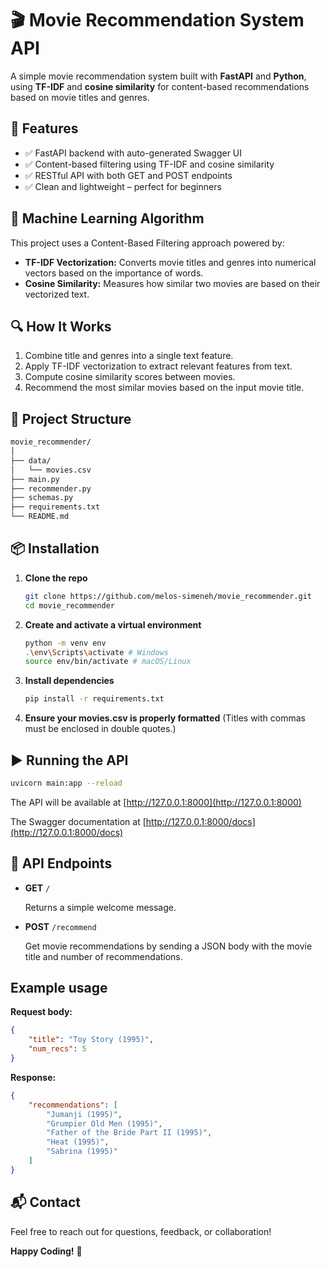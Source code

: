 # 🎬 Movie Recommendation System API

A simple movie recommendation system built with **FastAPI** and **Python**, using **TF-IDF** and **cosine similarity** for content-based recommendations based on movie titles and genres.

## 🚀 Features

- ✅ FastAPI backend with auto-generated Swagger UI
- ✅ Content-based filtering using TF-IDF and cosine similarity
- ✅ RESTful API with both GET and POST endpoints
- ✅ Clean and lightweight – perfect for beginners

## 🧠 Machine Learning Algorithm

This project uses a Content-Based Filtering approach powered by:

- **TF-IDF Vectorization:** Converts movie titles and genres into numerical vectors based on the importance of words.
- **Cosine Similarity:** Measures how similar two movies are based on their vectorized text.

## 🔍 How It Works

1. Combine title and genres into a single text feature.
2. Apply TF-IDF vectorization to extract relevant features from text.
3. Compute cosine similarity scores between movies.
4. Recommend the most similar movies based on the input movie title.

## 📂 Project Structure

```bash
movie_recommender/
│
├── data/
│   └── movies.csv
├── main.py
├── recommender.py
├── schemas.py
├── requirements.txt
└── README.md
```

## 📦 Installation

1. **Clone the repo**

    ```bash
    git clone https://github.com/melos-simeneh/movie_recommender.git
    cd movie_recommender
    ```

2. **Create and activate a virtual environment**

    ```bash
    python -m venv env
    .\env\Scripts\activate # Windows
    source env/bin/activate # macOS/Linux
    ```

3. **Install dependencies**

    ```bash
    pip install -r requirements.txt
    ```

4. **Ensure your movies.csv is properly formatted**
(Titles with commas must be enclosed in double quotes.)

## ▶️ Running the API

```bash
uvicorn main:app --reload
```

The API will be available at [http://127.0.0.1:8000](http://127.0.0.1:8000)

The Swagger documentation at [http://127.0.0.1:8000/docs](http://127.0.0.1:8000/docs)

## 📡 API Endpoints

- **GET** `/`

    Returns a simple welcome message.

- **POST** `/recommend`

    Get movie recommendations by sending a JSON body with the movie title and number of recommendations.

## Example usage

**Request body:**

```json
{
    "title": "Toy Story (1995)",
    "num_recs": 5
}
```

**Response:**

```json
{
    "recommendations": [
        "Jumanji (1995)",
        "Grumpier Old Men (1995)",
        "Father of the Bride Part II (1995)",
        "Heat (1995)",
        "Sabrina (1995)"
    ]
}
```

## 📬 Contact

Feel free to reach out for questions, feedback, or collaboration!

**Happy Coding!** 🚀

